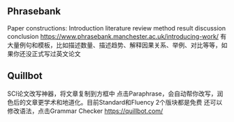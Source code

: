 ## Phrasebank
Paper constructions:
Introduction
literature review
method
result
discussion
conclusion
https://www.phrasebank.manchester.ac.uk/introducing-work/
有大量例句和模板，比如描述数量、描述趋势、解释因果关系、举例、对比等等，如果你还没正式写过英文论文

## Quillbot
SCl论文改写神器，将文章复制到方框中
点击Paraphrase，会自动帮你改写，润色后的文章更学术和地道化。目前Standard和Fluency 2个版块都是免费
还可以修改语法，点击Grammar Checker
https://quillbot.com/


